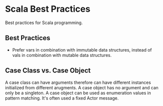 # Scala Best Practices

Best practices for Scala programming.

## Best Practices

- Prefer vars in combination with immutable data structures, instead of vals in combination with mutable data structures.

## Case Class vs. Case Object

A case class can have arguments therefore can have different instances initialized from different arugments. A case object has no argument and can only be a singleton. A case object can be used as enumeration values in pattern matching. It's often used a fixed Actor message.
